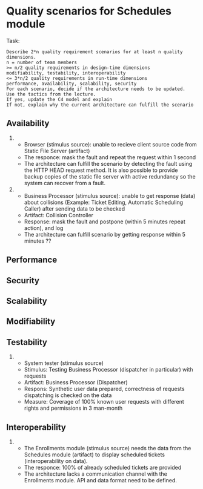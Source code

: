 # Quality scenarios for Schedules module

Task:
```
Describe 2*n quality requirement scenarios for at least n quality dimensions.
n = number of team members
>= n/2 quality requirements in design-time dimensions
modifiability, testability, interoperability
<= 3*n/2 quality requirements in run-time dimensions
performance, availability, scalability, security
For each scenario, decide if the architecture needs to be updated.
Use the tactics from the lecture.
If yes, update the C4 model and explain
If not, explain why the current architecture can fulfill the scenario
```
## Availability
1.  - Browser (stimulus source): unable to recieve client source code from Static File Server (artifact)
    - The responce: mask the fault and repeat the request within 1 second
    - The architecture can fulfill the scenario by detecting the fault using the HTTP HEAD request method. It is also possible to provide backup copies of the static file server with active redundancy so the system can recover from a fault.

2.   - Business Processor (stimulus source): unable to get response (data) about collisions (Example: Ticket Editing, Automatic Scheduling Caller) after sending data to be checked
     - Artifact: Collision Controller
     - Response: mask the fault and postpone (within 5 minutes repeat action), and log
     - The architecture can fulfill scenario by getting response within 5 minutes ??
   
  
## Performance
## Security
## Scalability
## Modifiability
## Testability
1.   - System tester (stimulus source)
     - Stimulus: Testing Business Processor (dispatcher in particular) with requests
     - Artifact: Business Processor (Dispatcher)
     - Respons: Synthetic user data prepared, correctness of requests dispatching is checked on the data
     - Measure: Coverage of 100% known user requests with different rights and permissions in 3 man-month
## Interoperability
1.   - The Enrollments module (stimulus source) needs the data from the Schedules module (artifact) to display scheduled tickets (interoperability on data).
     - The responce: 100% of already scheduled tickets are provided
     - The architecture lacks a communication channel with the Enrollments module. API and data format need to be defined.

 

  
